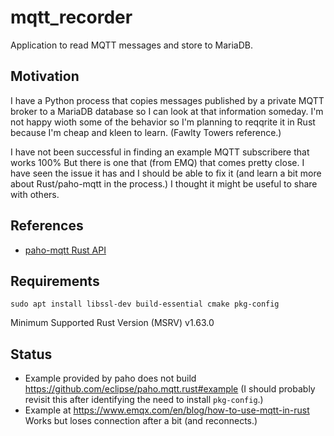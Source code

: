 # mqtt_recorder

Application to read MQTT messages and store to MariaDB.

## Motivation

I have a Python process that copies messages published by a private MQTT broker to a MariaDB database so I can look at that information someday. I'm not happy wioth some of the behavior so I'm planning to reqqrite it in Rust because I'm cheap and kleen to learn. (Fawlty Towers reference.)

I have not been successful in finding an example MQTT subscribere that works 100% But there is one that (from EMQ) that comes pretty close. I have seen the issue it has and I should be able to fix it (and learn a bit more about Rust/paho-mqtt in the process.) I thought it might be useful to share with others. 

## References

* [paho-mqtt Rust API](https://docs.rs/paho-mqtt/latest/paho_mqtt/)

## Requirements

```text
sudo apt install libssl-dev build-essential cmake pkg-config
```

Minimum Supported Rust Version (MSRV) v1.63.0

## Status

* Example provided by paho does not build <https://github.com/eclipse/paho.mqtt.rust#example> (I should probably revisit this after identifying the need to install `pkg-config`.)
* Example at <https://www.emqx.com/en/blog/how-to-use-mqtt-in-rust> Works but loses connection after a bit (and reconnects.)
